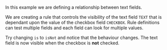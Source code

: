 In this example we are defining a relationship between text fields.

We are creating a rule that controls the visibility of the text field `TEXT` that is dependant upon the value of the checkbox field `CHECKBOX`. Rule definitions can test multiple fields and each field can look for multiple values.

Try changing `is` to `isNot` and notice that the behaviour changes. The text field is now visible when the checkbox is **not** checked.
